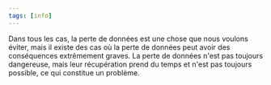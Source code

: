 ```yaml
---
tags: [info]
---
```


Dans tous les cas, la perte de données est une chose que nous voulons éviter, mais il existe des cas où la perte de données peut avoir des conséquences extrêmement graves.
La perte de données n'est pas toujours dangereuse, mais leur récupération prend du temps et n'est pas toujours possible, ce qui constitue un problème.